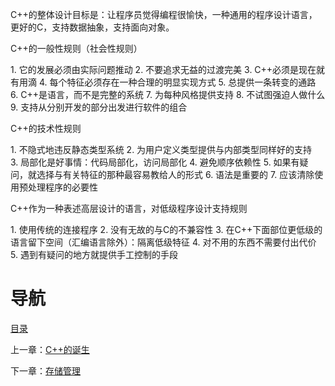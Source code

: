 C++的整体设计目标是：让程序员觉得编程很愉快，一种通用的程序设计语言，更好的C，支持数据抽象，支持面向对象。

C++的一般性规则（社会性规则）

1. 它的发展必须由实际问题推动
2. 不要追求无益的过渡完美
3. C++必须是现在就有用滴
4. 每个特征必须存在一种合理的明显实现方式
5. 总提供一条转变的通路
6. C++是语言，而不是完整的系统
7. 为每种风格提供支持
8. 不试图强迫人做什么
9. 支持从分别开发的部分出发进行软件的组合

C++的技术性规则

1. 不隐式地违反静态类型系统
2. 为用户定义类型提供与内部类型同样好的支持
3. 局部化是好事情：代码局部化，访问局部化
4. 避免顺序依赖性
5. 如果有疑问，就选择与有关特征的那种最容易教给人的形式
6. 语法是重要的
7. 应该清除使用预处理程序的必要性

C++作为一种表述高层设计的语言，对低级程序设计支持规则

1. 使用传统的连接程序
2. 没有无故的与C的不兼容性
3. 在C++下面部位更低级的语言留下空间（汇编语言除外）：隔离低级特征
4. 对不用的东西不需要付出代价
5. 遇到有疑问的地方就提供手工控制的手段

# 导航

[目录](README.md)

上一章：[C++的诞生](C++的诞生.md)

下一章：[存储管理](存储管理.md)